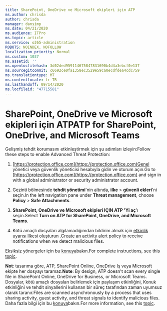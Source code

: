 ```yaml
---
title: SharePoint, OneDrive ve Microsoft ekipleri için ATP
ms.author: chrisda
author: chrisda
manager: dansimp
ms.date: 04/21/2020
ms.audience: ITPro
ms.topic: article
ms.service: o365-administration
ROBOTS: NOINDEX, NOFOLLOW
localization_priority: Normal
ms.custom: 1037
ms.assetid: ''
ms.openlocfilehash: 3d02ded959114675847831690b4d4a3ebcf0e137
ms.sourcegitcommit: c6692ce0fa1358ec3529e59ca0ecdfdea4cdc759
ms.translationtype: MT
ms.contentlocale: tr-TR
ms.lasthandoff: 09/14/2020
ms.locfileid: "47715581"
---
```

# <a name="atp-for-sharepoint-onedrive-and-microsoft-teams"></a><span data-ttu-id="7e51b-102">SharePoint, OneDrive ve Microsoft ekipleri için ATP</span><span class="sxs-lookup"><span data-stu-id="7e51b-102">ATP for SharePoint, OneDrive, and Microsoft Teams</span></span>

<span data-ttu-id="7e51b-103">Gelişmiş tehdit korumasını etkinleştirmek için şu adımları izleyin:</span><span class="sxs-lookup"><span data-stu-id="7e51b-103">Follow these steps to enable Advanced Threat Protection:</span></span>

1. <span data-ttu-id="7e51b-104">[https://protection.office.com](https://protection.office.com)Genel yönetici veya güvenlik yöneticisi hesabıyla gidin ve oturum açın.</span><span class="sxs-lookup"><span data-stu-id="7e51b-104">Go to [https://protection.office.com](https://protection.office.com) and sign in with a global administrator or security administrator account.</span></span>

2. <span data-ttu-id="7e51b-105">Gezinti bölmesinde **tehdit yönetimi**'nin altında, **ilke** \> **güvenli ekleri**'ni seçin.</span><span class="sxs-lookup"><span data-stu-id="7e51b-105">In the left navigation pane under **Threat management**, choose **Policy** \> **Safe Attachments**.</span></span>

3. <span data-ttu-id="7e51b-106">**SharePoint, OneDrive ve Microsoft ekipleri IÇIN ATP 'Yi aç**'ı seçin.</span><span class="sxs-lookup"><span data-stu-id="7e51b-106">Select **Turn on ATP for SharePoint, OneDrive, and Microsoft Teams**.</span></span>

4. <span data-ttu-id="7e51b-107">Kötü amaçlı dosyaları algılamadığımdan bildirim almak için [etkinlik uyarısı Ilkesi oluşturun](https://docs.microsoft.com/microsoft-365/compliance/create-activity-alerts) .</span><span class="sxs-lookup"><span data-stu-id="7e51b-107">[Create an activity alert policy](https://docs.microsoft.com/microsoft-365/compliance/create-activity-alerts) to receive notifications when we detect malicious files.</span></span>

<span data-ttu-id="7e51b-108">Eksiksiz yönergeler için bu [konuya](https://docs.microsoft.com/microsoft-365/security/office-365-security/turn-on-atp-for-spo-odb-and-teams)bakın.</span><span class="sxs-lookup"><span data-stu-id="7e51b-108">For complete instructions, see this [topic](https://docs.microsoft.com/microsoft-365/security/office-365-security/turn-on-atp-for-spo-odb-and-teams).</span></span>

<span data-ttu-id="7e51b-109">**Not**: tasarıma göre, ATP, SharePoint Online, OneDrive Iş veya Microsoft ekipte her dosyayı taramaz.</span><span class="sxs-lookup"><span data-stu-id="7e51b-109">**Note**: By design, ATP doesn't scan every single file in SharePoint Online, OneDrive for Business, or Microsoft Teams.</span></span> <span data-ttu-id="7e51b-110">Dosyalar, kötü amaçlı dosyaları belirlemek için paylaşım etkinliğini, Konuk etkinliğini ve tehdit sinyallerini kullanan bir süreç tarafından zaman uyumsuz olarak taranır.</span><span class="sxs-lookup"><span data-stu-id="7e51b-110">Files are scanned asynchronously by a process that uses sharing activity, guest activity, and threat signals to identify malicious files.</span></span> <span data-ttu-id="7e51b-111">Daha fazla bilgi için bu [konuya](https://docs.microsoft.com/microsoft-365/security/office-365-security/atp-for-spo-odb-and-teams)bakın.</span><span class="sxs-lookup"><span data-stu-id="7e51b-111">For more information, see this [topic](https://docs.microsoft.com/microsoft-365/security/office-365-security/atp-for-spo-odb-and-teams).</span></span>
